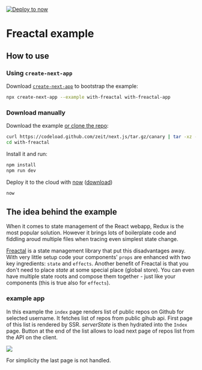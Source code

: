 [![Deploy to now](https://deploy.now.sh/static/button.svg)](https://deploy.now.sh/?repo=https://github.com/zeit/next.js/tree/master/examples/with-freactal)

# Freactal example

## How to use

### Using `create-next-app`

Download [`create-next-app`](https://github.com/segmentio/create-next-app) to bootstrap the example:

```bash
npx create-next-app --example with-freactal with-freactal-app
```

### Download manually

Download the example [or clone the repo](https://github.com/zeit/next.js):

```bash
curl https://codeload.github.com/zeit/next.js/tar.gz/canary | tar -xz --strip=2 next.js-canary/examples/with-freactal
cd with-freactal
```

Install it and run:

```bash
npm install
npm run dev
```

Deploy it to the cloud with [now](https://zeit.co/now) ([download](https://zeit.co/download))

```bash
now
```

## The idea behind the example

When it comes to state management of the React webapp, Redux is the most popular solution. However it brings lots of boilerplate code and fiddling aroud multiple files when tracing even simplest state change.

[Freactal](https://github.com/FormidableLabs/freactal) is a state management library that put this disadvantages away. With very little setup code your components' `props` are enhanced with two key ingredients: `state` and `effects`. Another benefit of Freactal is that you don't need to place *state* at some special place (global store). You can even have multiple state roots and compose them together - just like your components (this is true also for `effects`).

### example app

In this example the `index` page renders list of public repos on Github for selected username. It fetches list of repos from public gihub api. First page of this list is rendered by SSR. *serverState* is then hydrated into the `Index` page. Button at the end of the list allows to load next page of repos list from the API on the client.

![](https://i.imgur.com/JFU0YUt.png)

For simplicity the last page is not handled.
